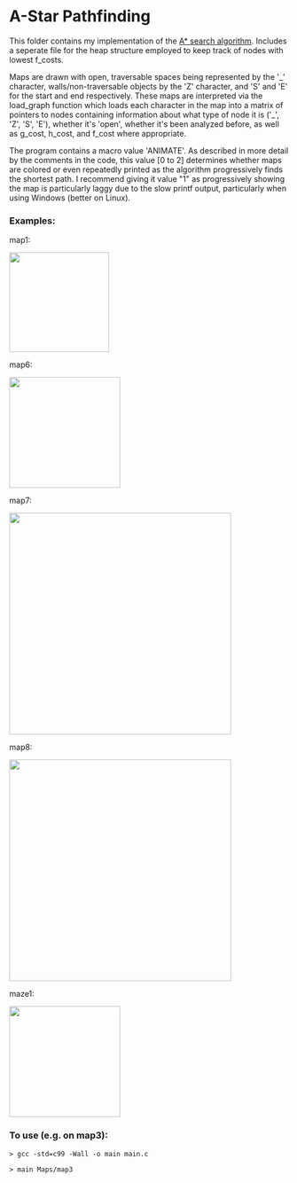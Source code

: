 # A-Star Pathfinding
This folder contains my implementation of the [A* search algorithm](https://en.wikipedia.org/wiki/A*_search_algorithm). Includes a seperate file for the heap structure employed to keep track of nodes with lowest f_costs.

Maps are drawn with open, traversable spaces being represented by the '\_' character, walls/non-traversable objects by the 'Z' character, and 'S' and 'E' for the start and end respectively. These maps are interpreted via the load_graph function which loads each character in the map into a matrix of pointers to nodes containing information about what type of node it is ('_', 'Z', 'S', 'E'), whether it's 'open', whether it's been analyzed before, as well as g_cost, h_cost, and f_cost where appropriate.

The program contains a macro value 'ANIMATE'. As described in more detail by the comments in the code, this value [0 to 2] determines whether maps are colored or even repeatedly printed as the algorithm progressively finds the shortest path. I recommend giving it value "1" as progressively showing the map is particularly laggy due to the slow printf output, particularly when using Windows (better on Linux).

### Examples:
map1:

<img src="https://raw.githubusercontent.com/Terpal47/misc-programs/master/Algorithms/A-Star%20Pathfinding/Pictures/map1_solved.PNG" width="180">

map6:

<img src="https://raw.githubusercontent.com/Terpal47/misc-programs/master/Algorithms/A-Star%20Pathfinding/Pictures/map6_solved.PNG" width="200">

map7:

<img src="https://raw.githubusercontent.com/Terpal47/misc-programs/master/Algorithms/A-Star%20Pathfinding/Pictures/map7_solved.PNG" width="400">

map8:

<img src="https://raw.githubusercontent.com/Terpal47/misc-programs/master/Algorithms/A-Star%20Pathfinding/Pictures/map8_solved.PNG" width="400">

maze1:

<img src="https://raw.githubusercontent.com/Terpal47/misc-programs/master/Algorithms/A-Star%20Pathfinding/Pictures/maze1_solved.PNG" width="200">

### To use (e.g. on map3):
```> gcc -std=c99 -Wall -o main main.c```

```> main Maps/map3```
